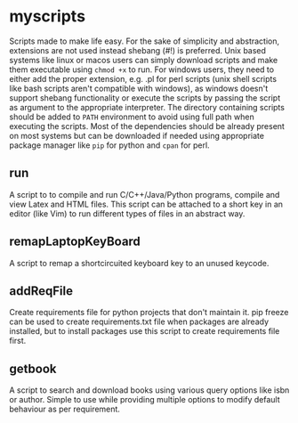 # myscripts
Scripts made to make life easy. For the sake of simplicity and abstraction, extensions are not used instead shebang (#!) is preferred. Unix based systems like linux or macos users can simply download scripts and make them executable using `chmod +x` to run. For windows users, they need to either add the proper extension, e.g. .pl for perl scripts (unix shell scripts like bash scripts aren't compatible with windows), as windows doesn't support shebang functionality or execute the scripts by passing the script as argument to the appropriate interpreter. The directory containing scripts should be added to `PATH` environment to avoid using full path when executing the scripts. Most of the dependencies should be already present on most systems but can be downloaded if needed using appropriate package manager like `pip` for python and `cpan` for perl.

## run
A script to to compile and run C/C++/Java/Python programs, compile and view Latex and HTML files. This script can be attached to a short key in an editor (like Vim) to run different types of files in an abstract way.

## remapLaptopKeyBoard
A script to remap a shortcircuited keyboard key to an unused keycode.

## addReqFile
Create requirements file for python projects that don't maintain it. pip freeze can be used to create requirements.txt file when packages are already installed, but to install packages use this script to create requirements file first.

## getbook
A script to search and download books using various query options like isbn or author. Simple to use while providing multiple options to modify default behaviour as per requirement.
